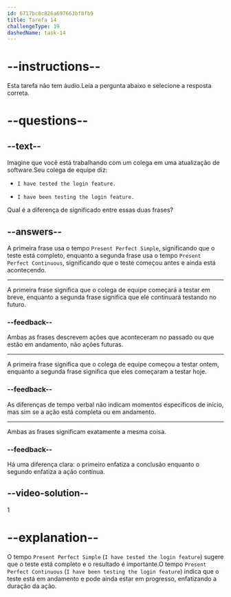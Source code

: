 ```yaml
---
id: 6717bc8c826a697663bf8fb9
title: Tarefa 14
challengeType: 19
dashedName: task-14
---
```


# --instructions--

Esta tarefa não tem áudio.Leia a pergunta abaixo e selecione a resposta correta.

# --questions--

## --text--

Imagine que você está trabalhando com um colega em uma atualização de software.Seu colega de equipe diz:

- `I have tested the login feature.`

- `I have been testing the login feature.`

Qual é a diferença de significado entre essas duas frases?

## --answers--

A primeira frase usa o tempo `Present Perfect Simple`, significando que o teste está completo, enquanto a segunda frase usa o tempo `Present Perfect Continuous`, significando que o teste começou antes e ainda está acontecendo.

---

A primeira frase significa que o colega de equipe começará a testar em breve, enquanto a segunda frase significa que ele continuará testando no futuro.

### --feedback--

Ambas as frases descrevem ações que aconteceram no passado ou que estão em andamento, não ações futuras.

---

A primeira frase significa que o colega de equipe começou a testar ontem, enquanto a segunda frase significa que eles começaram a testar hoje.

### --feedback--

As diferenças de tempo verbal não indicam momentos específicos de início, mas sim se a ação está completa ou em andamento.

---

Ambas as frases significam exatamente a mesma coisa.

### --feedback--

Há uma diferença clara: o primeiro enfatiza a conclusão enquanto o segundo enfatiza a ação contínua.

## --video-solution--

1

# --explanation--

O tempo `Present Perfect Simple` (`I have tested the login feature`) sugere que o teste está completo e o resultado é importante.O tempo `Present Perfect Continuous` (`I have been testing the login feature`) indica que o teste está em andamento e pode ainda estar em progresso, enfatizando a duração da ação.
